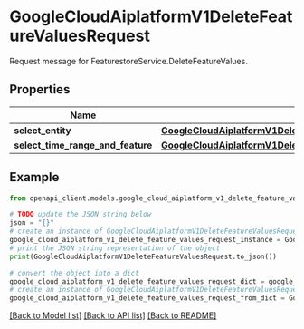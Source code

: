 # GoogleCloudAiplatformV1DeleteFeatureValuesRequest

Request message for FeaturestoreService.DeleteFeatureValues.

## Properties

Name | Type | Description | Notes
------------ | ------------- | ------------- | -------------
**select_entity** | [**GoogleCloudAiplatformV1DeleteFeatureValuesRequestSelectEntity**](GoogleCloudAiplatformV1DeleteFeatureValuesRequestSelectEntity.md) |  | [optional] 
**select_time_range_and_feature** | [**GoogleCloudAiplatformV1DeleteFeatureValuesRequestSelectTimeRangeAndFeature**](GoogleCloudAiplatformV1DeleteFeatureValuesRequestSelectTimeRangeAndFeature.md) |  | [optional] 

## Example

```python
from openapi_client.models.google_cloud_aiplatform_v1_delete_feature_values_request import GoogleCloudAiplatformV1DeleteFeatureValuesRequest

# TODO update the JSON string below
json = "{}"
# create an instance of GoogleCloudAiplatformV1DeleteFeatureValuesRequest from a JSON string
google_cloud_aiplatform_v1_delete_feature_values_request_instance = GoogleCloudAiplatformV1DeleteFeatureValuesRequest.from_json(json)
# print the JSON string representation of the object
print(GoogleCloudAiplatformV1DeleteFeatureValuesRequest.to_json())

# convert the object into a dict
google_cloud_aiplatform_v1_delete_feature_values_request_dict = google_cloud_aiplatform_v1_delete_feature_values_request_instance.to_dict()
# create an instance of GoogleCloudAiplatformV1DeleteFeatureValuesRequest from a dict
google_cloud_aiplatform_v1_delete_feature_values_request_from_dict = GoogleCloudAiplatformV1DeleteFeatureValuesRequest.from_dict(google_cloud_aiplatform_v1_delete_feature_values_request_dict)
```
[[Back to Model list]](../README.md#documentation-for-models) [[Back to API list]](../README.md#documentation-for-api-endpoints) [[Back to README]](../README.md)


